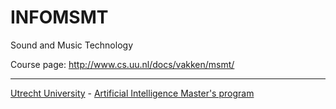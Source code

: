 # INFOMSMT
Sound and Music Technology

Course page: http://www.cs.uu.nl/docs/vakken/msmt/

---
[Utrecht University](https://www.uu.nl/en) - [Artificial Intelligence Master's program](https://www.uu.nl/masters/en/artificial-intelligence)
